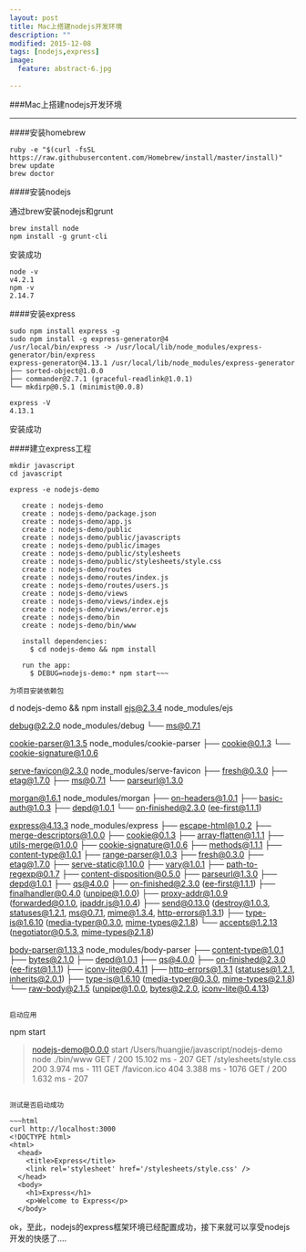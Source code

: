 ```yaml
---
layout: post
title: Mac上搭建nodejs开发环境
description: ""
modified: 2015-12-08
tags: [nodejs,express]
image:
  feature: abstract-6.jpg
  
---
```


###Mac上搭建nodejs开发环境
- - -

####安装homebrew

~~~
ruby -e "$(curl -fsSL https://raw.githubusercontent.com/Homebrew/install/master/install)"
brew update
brew doctor
~~~

####安装nodejs

通过brew安装nodejs和grunt
~~~
brew install node
npm install -g grunt-cli
~~~

安装成功

~~~
node -v
v4.2.1
npm -v
2.14.7
~~~

####安装express

~~~
sudo npm install express -g
sudo npm install -g express-generator@4
/usr/local/bin/express -> /usr/local/lib/node_modules/express-generator/bin/express
express-generator@4.13.1 /usr/local/lib/node_modules/express-generator
├── sorted-object@1.0.0
├── commander@2.7.1 (graceful-readlink@1.0.1)
└── mkdirp@0.5.1 (minimist@0.0.8)
~~~

~~~
express -V
4.13.1
~~~

安装成功

####建立express工程

~~~
mkdir javascript
cd javascript

express -e nodejs-demo

   create : nodejs-demo
   create : nodejs-demo/package.json
   create : nodejs-demo/app.js
   create : nodejs-demo/public
   create : nodejs-demo/public/javascripts
   create : nodejs-demo/public/images
   create : nodejs-demo/public/stylesheets
   create : nodejs-demo/public/stylesheets/style.css
   create : nodejs-demo/routes
   create : nodejs-demo/routes/index.js
   create : nodejs-demo/routes/users.js
   create : nodejs-demo/views
   create : nodejs-demo/views/index.ejs
   create : nodejs-demo/views/error.ejs
   create : nodejs-demo/bin
   create : nodejs-demo/bin/www

   install dependencies:
     $ cd nodejs-demo && npm install

   run the app:
     $ DEBUG=nodejs-demo:* npm start~~~

为项目安装依赖包

~~~
d nodejs-demo && npm install
ejs@2.3.4 node_modules/ejs

debug@2.2.0 node_modules/debug
└── ms@0.7.1

cookie-parser@1.3.5 node_modules/cookie-parser
├── cookie@0.1.3
└── cookie-signature@1.0.6

serve-favicon@2.3.0 node_modules/serve-favicon
├── fresh@0.3.0
├── etag@1.7.0
├── ms@0.7.1
└── parseurl@1.3.0

morgan@1.6.1 node_modules/morgan
├── on-headers@1.0.1
├── basic-auth@1.0.3
├── depd@1.0.1
└── on-finished@2.3.0 (ee-first@1.1.1)

express@4.13.3 node_modules/express
├── escape-html@1.0.2
├── merge-descriptors@1.0.0
├── cookie@0.1.3
├── array-flatten@1.1.1
├── utils-merge@1.0.0
├── cookie-signature@1.0.6
├── methods@1.1.1
├── content-type@1.0.1
├── range-parser@1.0.3
├── fresh@0.3.0
├── etag@1.7.0
├── serve-static@1.10.0
├── vary@1.0.1
├── path-to-regexp@0.1.7
├── content-disposition@0.5.0
├── parseurl@1.3.0
├── depd@1.0.1
├── qs@4.0.0
├── on-finished@2.3.0 (ee-first@1.1.1)
├── finalhandler@0.4.0 (unpipe@1.0.0)
├── proxy-addr@1.0.9 (forwarded@0.1.0, ipaddr.js@1.0.4)
├── send@0.13.0 (destroy@1.0.3, statuses@1.2.1, ms@0.7.1, mime@1.3.4, http-errors@1.3.1)
├── type-is@1.6.10 (media-typer@0.3.0, mime-types@2.1.8)
└── accepts@1.2.13 (negotiator@0.5.3, mime-types@2.1.8)

body-parser@1.13.3 node_modules/body-parser
├── content-type@1.0.1
├── bytes@2.1.0
├── depd@1.0.1
├── qs@4.0.0
├── on-finished@2.3.0 (ee-first@1.1.1)
├── iconv-lite@0.4.11
├── http-errors@1.3.1 (statuses@1.2.1, inherits@2.0.1)
├── type-is@1.6.10 (media-typer@0.3.0, mime-types@2.1.8)
└── raw-body@2.1.5 (unpipe@1.0.0, bytes@2.2.0, iconv-lite@0.4.13)
~~~

启动应用

~~~
npm start

> nodejs-demo@0.0.0 start /Users/huangjie/javascript/nodejs-demo
> node ./bin/www
GET / 200 15.102 ms - 207
GET /stylesheets/style.css 200 3.974 ms - 111
GET /favicon.ico 404 3.388 ms - 1076
GET / 200 1.632 ms - 207
~~~

测试是否启动成功

~~~html
curl http://localhost:3000
<!DOCTYPE html>
<html>
  <head>
    <title>Express</title>
    <link rel='stylesheet' href='/stylesheets/style.css' />
  </head>
  <body>
    <h1>Express</h1>
    <p>Welcome to Express</p>
  </body>
~~~

ok，至此，nodejs的express框架环境已经配置成功，接下来就可以享受nodejs开发的快感了....